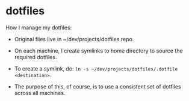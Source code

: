 # dotfiles

How I manage my dotfiles:

- Original files live in ~/dev/projects/dotfiles repo.

- On each machine, I create symlinks to home directory to source the required dotfiles.

- To create a symlink, do: `ln -s ~/dev/projects/dotfiles/.dotfile
    <destination>`.

- The purpose of this, of course, is to use a consistent set of dotfiles across all machines.






